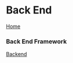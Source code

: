 # Back End

[Home](index.md)

### Back End Framework

[Backend](https://www.monocubed.com/best-backend-frameworks/)
